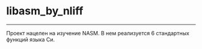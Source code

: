 # libasm_by_nliff
------------
Проект нацелен на изучение NASM.
В нем реализуется 6 стандартных функций языка Си.
